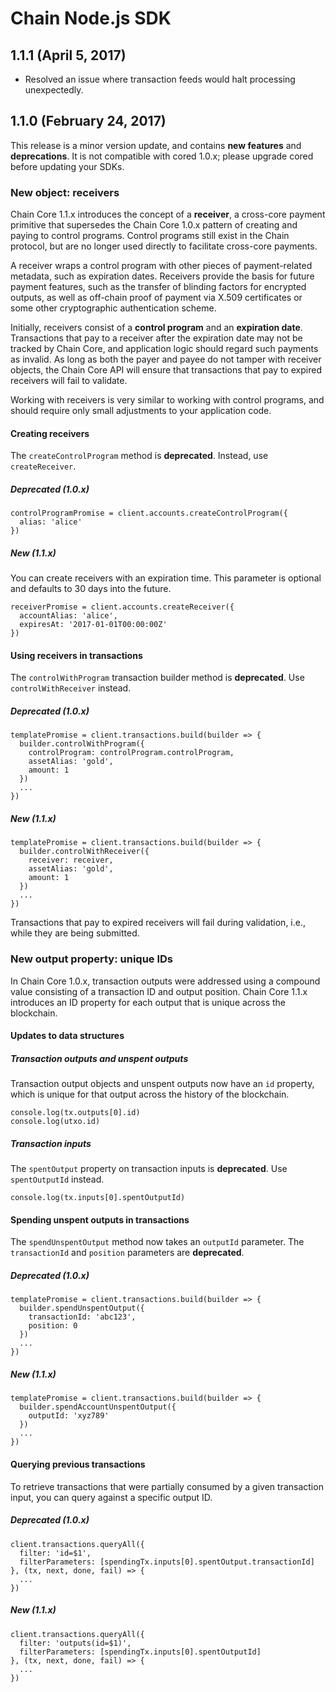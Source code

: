 # Chain Node.js SDK

## 1.1.1 (April 5, 2017)

* Resolved an issue where transaction feeds would halt processing unexpectedly.

## 1.1.0 (February 24, 2017)

This release is a minor version update, and contains **new features** and **deprecations**. It is not compatible with cored 1.0.x; please upgrade cored before updating your SDKs.

### New object: receivers

Chain Core 1.1.x introduces the concept of a **receiver**, a cross-core payment primitive that supersedes the Chain Core 1.0.x pattern of creating and paying to control programs. Control programs still exist in the Chain protocol, but are no longer used directly to facilitate cross-core payments.

A receiver wraps a control program with other pieces of payment-related metadata, such as expiration dates. Receivers provide the basis for future payment features, such as the transfer of blinding factors for encrypted outputs, as well as off-chain proof of payment via X.509 certificates or some other cryptographic authentication scheme.

Initially, receivers consist of a **control program** and an **expiration date**. Transactions that pay to a receiver after the expiration date may not be tracked by Chain Core, and application logic should regard such payments as invalid. As long as both the payer and payee do not tamper with receiver objects, the Chain Core API will ensure that transactions that pay to expired receivers will fail to validate.

Working with receivers is very similar to working with control programs, and should require only small adjustments to your application code.

#### Creating receivers

The `createControlProgram` method is **deprecated**. Instead, use `createReceiver`.

##### Deprecated (1.0.x)

```
controlProgramPromise = client.accounts.createControlProgram({
  alias: 'alice'
})
```

##### New (1.1.x)

You can create receivers with an expiration time. This parameter is optional and defaults to 30 days into the future.

```
receiverPromise = client.accounts.createReceiver({
  accountAlias: 'alice',
  expiresAt: '2017-01-01T00:00:00Z'
})
```

#### Using receivers in transactions

The `controlWithProgram` transaction builder method is **deprecated**. Use `controlWithReceiver` instead.

##### Deprecated (1.0.x)

```
templatePromise = client.transactions.build(builder => {
  builder.controlWithProgram({
    controlProgram: controlProgram.controlProgram,
    assetAlias: 'gold',
    amount: 1
  })
  ...
})
```

##### New (1.1.x)

```
templatePromise = client.transactions.build(builder => {
  builder.controlWithReceiver({
    receiver: receiver,
    assetAlias: 'gold',
    amount: 1
  })
  ...
})
```

Transactions that pay to expired receivers will fail during validation, i.e., while they are being submitted.

### New output property: unique IDs

In Chain Core 1.0.x, transaction outputs were addressed using a compound value consisting of a transaction ID and output position. Chain Core 1.1.x introduces an ID property for each output that is unique across the blockchain.

#### Updates to data structures

##### Transaction outputs and unspent outputs

Transaction output objects and unspent outputs now have an `id` property, which is unique for that output across the history of the blockchain.

```
console.log(tx.outputs[0].id)
console.log(utxo.id)
```

##### Transaction inputs

The `spentOutput` property on transaction inputs is **deprecated**. Use `spentOutputId` instead.

```
console.log(tx.inputs[0].spentOutputId)
```

#### Spending unspent outputs in transactions

The `spendUnspentOutput` method now takes an `outputId` parameter. The `transactionId` and `position` parameters are **deprecated**.

##### Deprecated (1.0.x)

```
templatePromise = client.transactions.build(builder => {
  builder.spendUnspentOutput({
    transactionId: 'abc123',
    position: 0
  })
  ...
})
```

##### New (1.1.x)

```
templatePromise = client.transactions.build(builder => {
  builder.spendAccountUnspentOutput({
    outputId: 'xyz789'
  })
  ...
})
```

#### Querying previous transactions

To retrieve transactions that were partially consumed by a given transaction input, you can query against a specific output ID.

##### Deprecated (1.0.x)

```
client.transactions.queryAll({
  filter: 'id=$1',
  filterParameters: [spendingTx.inputs[0].spentOutput.transactionId]
}, (tx, next, done, fail) => {
  ...
})
```

##### New (1.1.x)

```
client.transactions.queryAll({
  filter: 'outputs(id=$1)',
  filterParameters: [spendingTx.inputs[0].spentOutputId]
}, (tx, next, done, fail) => {
  ...
})
```
